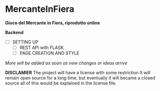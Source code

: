 # MercanteInFiera

**Gioco del Mercante in Fiera, riprodotto online**

**Backend**
- [ ] SETTING UP
	- [ ] REST API with FLASK
	- [ ] PAGE CREATION AND STYLE

_More will be added as soon as new changes or ideas arrive_

**DISCLAMIER**
The project will have a license with some restriction
It will remain open source for a long time, but eventually
it will became a closed source all of this would be explained in the 
license file. 
